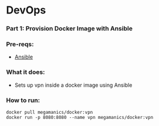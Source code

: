 # DevOps

### Part 1: Provision Docker Image with Ansible

### Pre-reqs:
- [Ansible](https://docs.ansible.com/ansible/intro_installation.html)

### What it does:
- Sets up vpn inside a docker image using Ansible

### How to run:

```
docker pull megamanics/docker:vpn
docker run -p 8080:8080 --name vpn megamanics/docker:vpn
```

